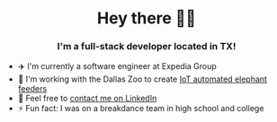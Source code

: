 <h1 align="center">Hey there 👨‍💻</h1>

<h3 align="center">I'm a full-stack developer located in TX!</h3>

- :airplane: I'm currently a software engineer at Expedia Group
- 🐘 I'm working with the Dallas Zoo to create [IoT automated elephant feeders](https://github.com/Internet-of-Zoo-Things)
- 💬 Feel free to [contact me on LinkedIn](https://linkedin.com/in/aschwenn)
- ⚡ Fun fact: I was on a breakdance team in high school and college
